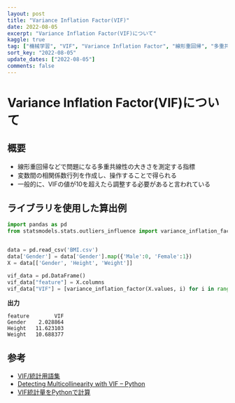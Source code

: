 ```yaml
---
layout: post
title: "Variance Inflation Factor(VIF)"
date: 2022-08-05
excerpt: "Variance Inflation Factor(VIF)について"
kaggle: true
tag: ["機械学習", "VIF", "Variance Inflation Factor", "線形重回帰", "多重共線性"]
sort_key: "2022-08-05"
update_dates: ["2022-08-05"]
comments: false
---
```


# Variance Inflation Factor(VIF)について

## 概要
 - 線形重回帰などで問題になる多重共線性の大きさを測定する指標
 - 変数間の相関係数行列を作成し、操作することで得られる
 - 一般的に、VIFの値が10を超えたら調整する必要があると言われている

## ライブラリを使用した算出例

```python
import pandas as pd 
from statsmodels.stats.outliers_influence import variance_inflation_factor


data = pd.read_csv('BMI.csv')
data['Gender'] = data['Gender'].map({'Male':0, 'Female':1})
X = data[['Gender', 'Height', 'Weight']]

vif_data = pd.DataFrame()
vif_data["feature"] = X.columns
vif_data["VIF"] = [variance_inflation_factor(X.values, i) for i in range(len(X.columns))]
```

**出力**  
```csv
feature        VIF
Gender    2.028864
Height   11.623103
Weight   10.688377
```

## 参考
 - [VIF/統計用語集](https://bellcurve.jp/statistics/glossary/2141.html)
 - [Detecting Multicollinearity with VIF – Python](https://www.geeksforgeeks.org/detecting-multicollinearity-with-vif-python/)
 - [VIF統計量をPythonで計算](https://betashort-lab.com/%E3%83%87%E3%83%BC%E3%82%BF%E3%82%B5%E3%82%A4%E3%82%A8%E3%83%B3%E3%82%B9/%E7%B5%B1%E8%A8%88%E5%AD%A6/python%E3%81%A7vif-variance_inflation_factor/)
